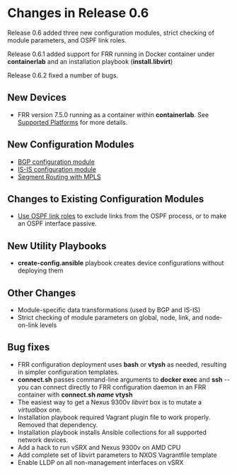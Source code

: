 # Changes in Release 0.6

Release 0.6 added three new configuration modules, strict checking of module parameters, and OSPF link roles.

Release 0.6.1 added support for FRR running in Docker container under **containerlab** and an installation playbook (**install.libvirt**)

Release 0.6.2 fixed a number of bugs.

## New Devices

* FRR version 7.5.0 running as a container within **containerlab**. See [Supported Platforms](../platforms.md) for more details.

## New Configuration Modules

* [BGP configuration module](../module/bgp.md)
* [IS-IS configuration module](../module/isis.md)
* [Segment Routing with MPLS](../module/sr-mpls.md)

## Changes to Existing Configuration Modules

* [Use OSPF link roles](../module/ospf.md#using-link-roles) to exclude links from the OSPF process, or to make an OSPF interface passive.

## New Utility Playbooks

* **create-config.ansible** playbook creates device configurations without deploying them

## Other Changes

* Module-specific data transformations (used by BGP and IS-IS)
* Strict checking of module parameters on global, node, link, and node-on-link levels

## Bug fixes

* FRR configuration deployment uses **bash** or **vtysh** as needed, resulting in simpler configuration templates.
* **connect.sh** passes command-line arguments to **docker exec** and **ssh** -- you can connect directly to FRR configuration daemon in an FRR container with **connect.sh _name_ vtysh**
* The easiest way to get a Nexus 9300v *libvirt* box is to mutate a *virtualbox* one.
* Installation playbook required Vagrant plugin file to work properly. Removed that dependency.
* Installation playbook installs Ansible collections for all supported network devices.
* Add a hack to run vSRX and Nexus 9300v on AMD CPU
* Add complete set of libvirt parameters to NXOS Vagrantfile template
* Enable LLDP on all non-management interfaces on vSRX
